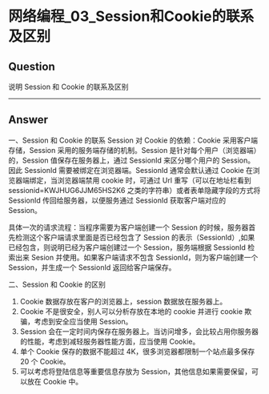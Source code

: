 # 网络编程_03_Session和Cookie的联系及区别


## Question
说明 Session 和 Cookie 的联系及区别

----

## Answer
一、Session 和 Cookie 的联系
Session 对 Cookie 的依赖：Cookie 采用客户端存储，Session 采用的服务端存储的机制。Session 是针对每个用户（浏览器端）的，Session 值保存在服务器上，通过 SessionId 来区分哪个用户的 Session。因此 SessionId 需要被绑定在浏览器端。SessionId 通常会默认通过 Cookie 在浏览器端绑定，当浏览器端禁用 cookie 时，可通过 Url 重写（可以在地址栏看到 sessionid=KWJHUG6JJM65HS2K6 之类的字符串）或者表单隐藏字段的方式将 SessionId 传回给服务器，以便服务通过 SessionId 获取客户端对应的 Session。

具体一次的请求流程：当程序需要为客户端创建一个 Session 的时候，服务器首先检测这个客户端请求里面是否已经包含了 Session 的表示（SessionId）,如果已经包含，则说明已经为客户端创建过一个 Session，服务端根据 SessionId 检索出来 Sesion 并使用。如果客户端请求不包含 SessionId，则为客户端创建一个 Session，并生成一个 SessionId 返回给客户端保存。

二、Session 和 Cookie 的区别
1. Cookie 数据存放在客户的浏览器上，session 数据放在服务器上。
2. Cookie 不是很安全，别人可以分析存放在本地的 cookie 并进行 cookie 欺骗，考虑到安全应当使用 Session。
3. Session 会在一定时间内保存在服务器上。当访问增多，会比较占用你服务器的性能，考虑到减轻服务器性能方面，应当使用 Cookie。
4. 单个 Cookie 保存的数据不能超过 4K，很多浏览器都限制一个站点最多保存 20 个 Cookie。
5. 可以考虑将登陆信息等重要信息存放为 Session，其他信息如果需要保留，可以放在 Cookie 中。